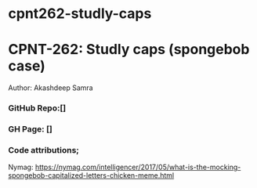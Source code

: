 # cpnt262-studly-caps
# CPNT-262: Studly caps (spongebob case)
Author: Akashdeep Samra

### GitHub Repo:[]
### GH Page: []

### Code attributions; 
Nymag: https://nymag.com/intelligencer/2017/05/what-is-the-mocking-spongebob-capitalized-letters-chicken-meme.html

